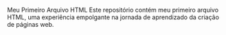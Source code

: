 Meu Primeiro Arquivo HTML
Este repositório contém meu primeiro arquivo HTML, uma experiência empolgante na jornada de aprendizado da criação de páginas web.
